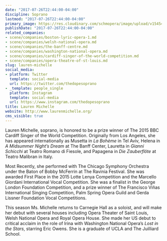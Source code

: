 ```yaml
---
date: "2017-07-26T22:44:00-04:00"
discipline: Soprano
lastmod: "2017-07-26T22:44:00-04:00"
primary_image: https://res.cloudinary.com/schmopera/image/upload/v1545409169/media/webhook-uploads/1501123443773/_MG_0589.jpeg.jpeg
publishDate: "2017-07-26T22:44:00-04:00"
related_companies:
- scene/companies/boston-lyric-opera-1.md
- scene/companies/welsh-national-opera.md
- scene/companies/the-banff-centre.md
- scene/companies/washington-national-opera.md
- scene/companies/cardiff-singer-of-the-world-competition.md
- scene/companies/opera-theatre-of-st-louis.md
slug: lauren-michelle
social_media:
- platform: Twitter
  template: social-media
  url: https://twitter.com/thedopesoprano
- _template: people_single
  platform: Instagram
  template: social-media
  url: https://www.instagram.com/thedopesoprano
title: Lauren Michelle
website: http://www.laurenmichelle.org/
cms_visible: true
---
```

Lauren Michelle, soprano, is honored to be a prize winner of The 2015 BBC Cardiff Singer of the World Competition. Originally from Los Angeles, she has appeared internationally as Musetta in *La Bohème* in Tel Aviv, Helena in *A Midsummer Night’s Dream* at The Banff Center, Lauretta in *Gianni Schicchi* at Teatro Romano di Fiesole, and Papagena in *Die Zauberflöte* at Teatro Malibran in Italy.

Most Recently, she performed with The Chicago Symphony Orchestra under the Baton of Bobby McFerrin at The Ravinia Festival. She was awarded First Place in the 2015 Lotte Lenya Competition and the Marcello Giordani International Vocal Competition. She was a finalist in the George London Foundation Competition, and a prize winner of The Francisco Viñas International Singing Competition, Palm Spring Opera Guild and Gerda Lissner Foundation Vocal Competitions.

This season Ms. Michelle returns to Carnegie Hall as a soloist, and will make her debut with several houses including Opera Theater of Saint Louis, Welsh National Opera and Royal Opera House. She made her US debut to critical acclaim in the role of Irina with Washington National Opera’s *Lost in the Stars*, starring Eric Owens. She is a graduate of UCLA and The Juilliard School.